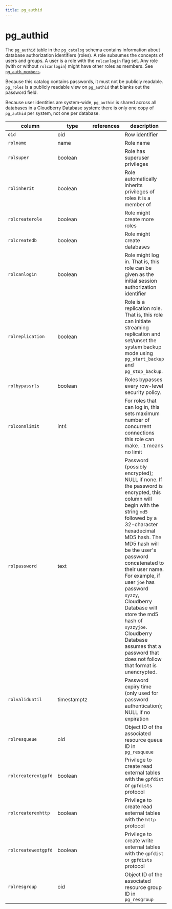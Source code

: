 ```yaml
---
title: pg_authid
---
```


# pg_authid

The `pg_authid` table in the `pg_catalog` schema contains information about database authorization identifiers (roles). A role subsumes the concepts of users and groups. A user is a role with the `rolcanlogin` flag set. Any role (with or without `rolcanlogin`) might have other roles as members. See [`pg_auth_members`](/docs/sys-catalogs/sys-tables/sys-tbl-pg-auth-members.md).

Because this catalog contains passwords, it must not be publicly readable. `pg_roles` is a publicly readable view on `pg_authid` that blanks out the password field.

Because user identities are system-wide, `pg_authid` is shared across all databases in a Cloudberry Database system: there is only one copy of `pg_authid` per system, not one per database.

|column|type|references|description|
|------|----|----------|-----------|
|`oid`|oid| |Row identifier|
|`rolname`|name| |Role name|
|`rolsuper`|boolean| |Role has superuser privileges|
|`rolinherit`|boolean| |Role automatically inherits privileges of roles it is a member of|
|`rolcreaterole`|boolean| |Role might create more roles|
|`rolcreatedb`|boolean| |Role might create databases|
|`rolcanlogin`|boolean| |Role might log in. That is, this role can be given as the initial session authorization identifier|
|`rolreplication`|boolean| |Role is a replication role. That is, this role can initiate streaming replication and set/unset the system backup mode using `pg_start_backup` and `pg_stop_backup`.|
|`rolbypassrls`|boolean| |Roles bypasses every row-level security policy.|
|`rolconnlimit`|int4| |For roles that can log in, this sets maximum number of concurrent connections this role can make. `-1` means no limit|
|`rolpassword`|text| |Password (possibly encrypted); NULL if none. If the password is encrypted, this column will begin with the string `md5` followed by a 32-character hexadecimal MD5 hash. The MD5 hash will be the user's password concatenated to their user name. For example, if user `joe` has password `xyzzy`, Cloudberry Database will store the md5 hash of `xyzzyjoe`. Cloudberry Database assumes that a password that does not follow that format is unencrypted.|
|`rolvaliduntil`|timestamptz| |Password expiry time (only used for password authentication); NULL if no expiration|
|`rolresqueue`|oid| |Object ID of the associated resource queue ID in `pg_resqueue` |
|`rolcreaterextgpfd`|boolean| |Privilege to create read external tables with the `gpfdist` or `gpfdists` protocol|
|`rolcreaterexhttp`|boolean| |Privilege to create read external tables with the `http` protocol|
|`rolcreatewextgpfd`|boolean| |Privilege to create write external tables with the `gpfdist` or `gpfdists` protocol|
|`rolresgroup`|oid| |Object ID of the associated resource group ID in `pg_resgroup` |
